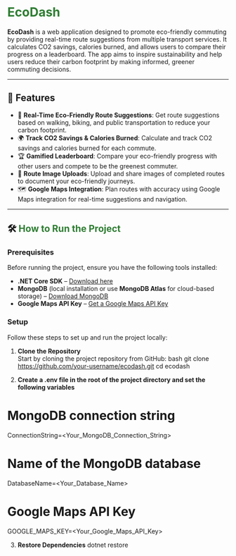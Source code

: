 # <span style="color: #2e7d32;">EcoDash</span>

**EcoDash** is a web application designed to promote eco-friendly commuting by providing real-time route suggestions from multiple transport services. It calculates CO2 savings, calories burned, and allows users to compare their progress on a leaderboard. The app aims to inspire sustainability and help users reduce their carbon footprint by making informed, greener commuting decisions.

---

## 🌟 Features

- 🚶 **Real-Time Eco-Friendly Route Suggestions**: Get route suggestions based on walking, biking, and public transportation to reduce your carbon footprint.
- 🌍 **Track CO2 Savings & Calories Burned**: Calculate and track CO2 savings and calories burned for each commute.
- 🏆 **Gamified Leaderboard**: Compare your eco-friendly progress with other users and compete to be the greenest commuter.
- 📸 **Route Image Uploads**: Upload and share images of completed routes to document your eco-friendly journeys.
- 🗺️ **Google Maps Integration**: Plan routes with accuracy using Google Maps integration for real-time suggestions and navigation.

---

## 🛠️ <span style="color: #2e7d32;">How to Run the Project</span>

### Prerequisites

Before running the project, ensure you have the following tools installed:

- **.NET Core SDK** – [Download here](https://dotnet.microsoft.com/download)
- **MongoDB** (local installation or use **MongoDB Atlas** for cloud-based storage) – [Download MongoDB](https://www.mongodb.com/try/download/community)
- **Google Maps API Key** – [Get a Google Maps API Key](https://developers.google.com/maps/documentation/javascript/get-api-key)

### Setup

Follow these steps to set up and run the project locally:

1. **Clone the Repository**  
   Start by cloning the project repository from GitHub:
   bash
   git clone https://github.com/your-username/ecodash.git
   cd ecodash

2. **Create a .env file in the root of the project directory and set the following variables**

# MongoDB connection string
ConnectionString=<Your_MongoDB_Connection_String>

# Name of the MongoDB database
DatabaseName=<Your_Database_Name>

# Google Maps API Key
GOOGLE_MAPS_KEY=<Your_Google_Maps_API_Key>


3. **Restore Dependencies**
dotnet restore
